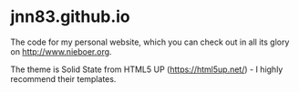 # jnn83.github.io
The code for my personal website, which you can check out in all its glory on http://www.nieboer.org.

The theme is Solid State from HTML5 UP (https://html5up.net/) - I highly recommend their templates.
